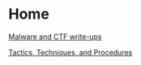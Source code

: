 # Home
[Malware and CTF write-ups](Malware_CTF_write-ups)

[Tactics, Techniques, and Procedures](Tactics_Techniques_Procedures)
